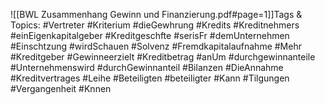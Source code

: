 
![[BWL Zusammenhang Gewinn und Finanzierung.pdf#page=1]]Tags & Topics:
   #Vertreter
   #Kriterium
   #dieGewhrung
   #Kredits
   #Kreditnehmers
   #einEigenkapitalgeber
   #Kreditgeschfte
   #serisFr
   #demUnternehmen
   #Einschtzung
   #wirdSchauen
   #Solvenz
   #Fremdkapitalaufnahme
   #Mehr
   #Kreditgeber
   #Gewinneerzielt
   #Kreditbetrag
   #anUm
   #durchgewinnanteile
   #Unternehmenswird
   #durchGewinnanteil
   #Bilanzen
   #DieAnnahme
   #Kreditvertrages
   #Leihe
   #Beteiligten
   #beteiligter
   #Kann
   #Tilgungen
   #Vergangenheit
   #Knnen